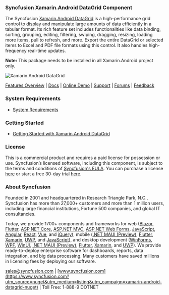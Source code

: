 ### Syncfusion Xamarin.Android DataGrid Component
The Syncfusion [Xamarin.Android DataGrid](https://www.syncfusion.com/xamarin-android-ui-controls/datagrid?utm_source=nuget&utm_medium=listing&utm_campaign=xamarin-android-datagrid-nuget) is a high-performance grid control to display and manipulate large amounts of data efficiently in a tabular format. Its rich feature set includes functionalities like data binding, sorting, grouping, editing, filtering, swiping, dragging, resizing, loading more items, pull to refresh, and more. Export the entire DataGrid or selected items to Excel and PDF file formats using this control. It also handles high-frequency real-time updates.

**Note:** This package needs to be installed in all Xamarin.Android project only.

![Xamarin.Android DataGrid ](https://cdn.syncfusion.com/nuget-readme/xamarin/xamarin-andriod-datagrid.png)
	
[Features Overview](https://www.syncfusion.com/xamarin-android-ui-controls/datagrid?utm_source=nuget&utm_medium=listing&utm_campaign=xamarin-android-datagrid-nuget) | [Docs](https://help.syncfusion.com/xamarin-android/sfdatagrid/getting-started?utm_source=nuget&utm_medium=listing&utm_campaign=xamarin-android-datagrid-nuget) | [Online Demo](https://github.com/syncfusion/xamarin-demos?utm_source=nuget&utm_medium=listing&utm_campaign=xamarin-android-datagrid-nuget) | [Support](https://www.syncfusion.com/support/directtrac/incidents/newincident?utm_source=nuget&utm_medium=listing&utm_campaign=xamarin-android-datagrid-nuget) | [Forums](https://www.syncfusion.com/forums/xamarin.android?utm_source=nuget&utm_medium=listing&utm_campaign=xamarin-android-datagrid-nuget) | [Feedback](https://www.syncfusion.com/feedback/xamarin-android?utm_source=nuget&utm_medium=listing&utm_campaign=xamarin-android-datagrid-nuget)

### System Requirements

* [System Requirements](https://help.syncfusion.com/xamarin-android/installation-and-upgrade/system-requirements?utm_source=nuget&utm_medium=listing&utm_campaign=xamarin-android-datagrid-nuget)
	
### Getting Started

* [Getting Started with Xamarin.Android DataGrid ](https://help.syncfusion.com/xamarin-android/sfdatagrid/getting-started?utm_source=nuget&utm_medium=listing&utm_campaign=xamarin-android-datagrid-nuget)

### License

This is a commercial product and requires a paid license for possession or use. Syncfusion’s licensed software, including this component, is subject to the terms and conditions of [Syncfusion's EULA](https://www.syncfusion.com/eula/es/?utm_source=nuget&utm_medium=listing&utm_campaign=xamarin-android-datagrid-nuget). You can purchase a license [here](https://www.syncfusion.com/sales/products?utm_source=nuget&utm_medium=listing&utm_campaign=xamarin-android-datagrid-nuget) or start a free 30-day trial [here](https://www.syncfusion.com/account/manage-trials/start-trials?utm_source=nuget&utm_medium=listing&utm_campaign=xamarin-android-datagrid-nuget).

### About Syncfusion

Founded in 2001 and headquartered in Research Triangle Park, N.C., Syncfusion has more than 27,000+ customers and more than 1 million users, including large financial institutions, Fortune 500 companies, and global IT consultancies.
 
Today, we provide 1700+ components and frameworks for web ([Blazor](https://www.syncfusion.com/blazor-components?utm_source=nuget&utm_medium=listing&utm_campaign=xamarin-android-datagrid-nuget), [Flutter](https://www.syncfusion.com/flutter-widgets?utm_source=nuget&utm_medium=listing&utm_campaign=xamarin-android-datagrid-nuget), [ASP.NET Core](https://www.syncfusion.com/aspnet-core-ui-controls?utm_source=nuget&utm_medium=listing&utm_campaign=xamarin-android-datagrid-nuget), [ASP.NET MVC](https://www.syncfusion.com/aspnet-mvc-ui-controls?utm_source=nuget&utm_medium=listing&utm_campaign=xamarin-android-datagrid-nuget), [ASP.NET Web Forms](https://www.syncfusion.com/jquery/aspnet-webforms-ui-controls?utm_source=nuget&utm_medium=listing&utm_campaign=xamarin-android-datagrid-nuget), [JavaScript](https://www.syncfusion.com/javascript-ui-controls?utm_source=nuget&utm_medium=listing&utm_campaign=xamarin-android-datagrid-nuget), [Angular](https://www.syncfusion.com/angular-ui-components?utm_source=nuget&utm_medium=listing&utm_campaign=xamarin-android-datagrid-nuget), [React](https://www.syncfusion.com/react-ui-components?utm_source=nuget&utm_medium=listing&utm_campaign=xamarin-android-datagrid-nuget), [Vue](https://www.syncfusion.com/vue-ui-components?utm_source=nuget&utm_medium=listing&utm_campaign=xamarin-android-datagrid-nuget), and [jQuery](https://www.syncfusion.com/jquery-ui-widgets?utm_source=nuget&utm_medium=listing&utm_campaign=xamarin-android-datagrid-nuget)), mobile ([.NET MAUI (Preview)](https://www.syncfusion.com/maui-controls?utm_source=nuget&utm_medium=listing&utm_campaign=xamarin-android-datagrid-nuget), [Flutter](https://www.syncfusion.com/flutter-widgets?utm_source=nuget&utm_medium=listing&utm_campaign=xamarin-android-datagrid-nuget), [Xamarin](https://www.syncfusion.com/xamarin-ui-controls?utm_source=nuget&utm_medium=listing&utm_campaign=xamarin-android-datagrid-nuget), [UWP](https://www.syncfusion.com/uwp-ui-controls?utm_source=nuget&utm_medium=listing&utm_campaign=xamarin-android-datagrid-nuget), and [JavaScript](https://www.syncfusion.com/javascript-ui-controls?utm_source=nuget&utm_medium=listing&utm_campaign=xamarin-android-datagrid-nuget)), and desktop development ([WinForms](https://www.syncfusion.com/winforms-ui-controls?utm_source=nuget&utm_medium=listing&utm_campaign=xamarin-android-datagrid-nuget), [WPF](https://www.syncfusion.com/wpf-controls?utm_source=nuget&utm_medium=listing&utm_campaign=xamarin-android-datagrid-nuget), [WinUI](https://www.syncfusion.com/winui-controls?utm_source=nuget&utm_medium=listing&utm_campaign=xamarin-android-datagrid-nuget), [.NET MAUI (Preview)](https://www.syncfusion.com/maui-controls?utm_source=nuget&utm_medium=listing&utm_campaign=xamarin-android-datagrid-nuget), [Flutter](https://www.syncfusion.com/flutter-widgets?utm_source=nuget&utm_medium=listing&utm_campaign=xamarin-android-datagrid-nuget), [Xamarin](https://www.syncfusion.com/xamarin-ui-controls?utm_source=nuget&utm_medium=listing&utm_campaign=xamarin-android-datagrid-nuget), and [UWP](https://www.syncfusion.com/uwp-ui-controls?utm_source=nuget&utm_medium=listing&utm_campaign=xamarin-android-datagrid-nuget)). We provide ready-to-deploy enterprise software for dashboards, reports, data integration, and big data processing. Many customers have saved millions in licensing fees by deploying our software.

[sales@syncfusion.com](mailto:sales@syncfusion.com?Subject=Syncfusion%20Xamarin.Android%20DataGrid-%20NuGet) | [www.syncfusion.com](https://www.syncfusion.com?utm_source=nuget&utm_medium=listing&utm_campaign=xamarin-android-datagrid-nuget) | Toll Free: 1-888-9 DOTNET